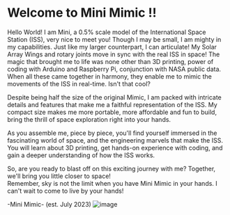 # Welcome to Mini Mimic !!

Hello World!   I am Mini, a 0.5% scale model of the International Space Station (ISS), very nice to meet you!  Though I may be small, I am mighty in my capabilities.  Just like my larger counterpart, I can articulate!  My Solar Array Wings and rotary joints move in sync with the real ISS in space!  The magic that brought me to life was none other than 3D printing, power of coding with Arduino and Raspberry Pi, conjunction with NASA public data.  When all these came together in harmony, they enable me to mimic the movements of the ISS in real-time.  Isn't that cool?  

Despite being half the size of the original Mimic, I am packed with intricate details and features that make me a faithful representation of the ISS.  My compact size makes me more portable, more affordable and fun to build, bring the thrill of space exploration right into your hands.  

As you assemble me, piece by piece, you'll find yourself immersed in the fascinating world of space, and the engineering marvels that make the ISS.  You will learn about 3D printing, get hands-on experience with coding, and gain a deeper understanding of how the ISS works.

So, are you ready to blast off on this exciting journey with me?  Together, we'll bring you little closer to space!  
Remember, sky is not the limit when you have Mini Mimic in your hands.  I can't wait to come to live by your hands!

-Mini Mimic-  (est. July 2023)
          ![image](https://github.com/ISS-Mimic/Mimic/assets/58833710/38a69185-c53a-4a8f-a3cb-29565bf338b5)
